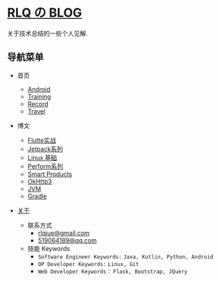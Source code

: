 # [RLQ の BLOG](http://ren.yyland.com)

关于技术总结的一些个人见解.

## 导航菜单

* 首页
	* [Android](http://ren.yyland.com/category#Android)
	* [Training](http://ren.yyland.com/category#Training)
	* [Record](http://ren.yyland.com/category#Record)
	* [Travel](http://ren.yyland.com/category#Travel)

* 博文
	* [Flutte实战](http://ren.yyland.com/flutter/2019/08/08/Flutter.html)
	* [Jetpack系列](http://ren.yyland.com/android/2019/01/04/Jet_WorkManager.html)
	* [Linux 基础](http://ren.yyland.com/linux/2018/08/13/Linux%E6%80%BB%E7%BB%93.html)
	* [Perform系列](http://ren.yyland.com/android/2018/05/28/Perform-Battery.html)
	* [Smart Products](http://ren.yyland.com/other/2018/04/28/Smart-Products.html)
	* [OkHttp3](http://ren.yyland.com/2018/04/20/OkHttp3.html)
	* [JVM](http://ren.yyland.com/java/2018/03/14/JVM-JMM.html)
	* [Gradle](http://ren.yyland.com/android%20studio/2017/08/23/Gradle.html)
* [关于](http://ren.yyland.com/about)
	* 联系方式
		*  rlqjue@gmail.com
		*  519064189@qq.com
	* 技能 Keywords
		* `Software Engineer Keywords:` `Java, Kotlin, Python, Android`
		* `OP Developer Keywords:` `Linux, Git`
		* `Web Developer Keywords：` `Flask, Bootstrap, JQuery`
